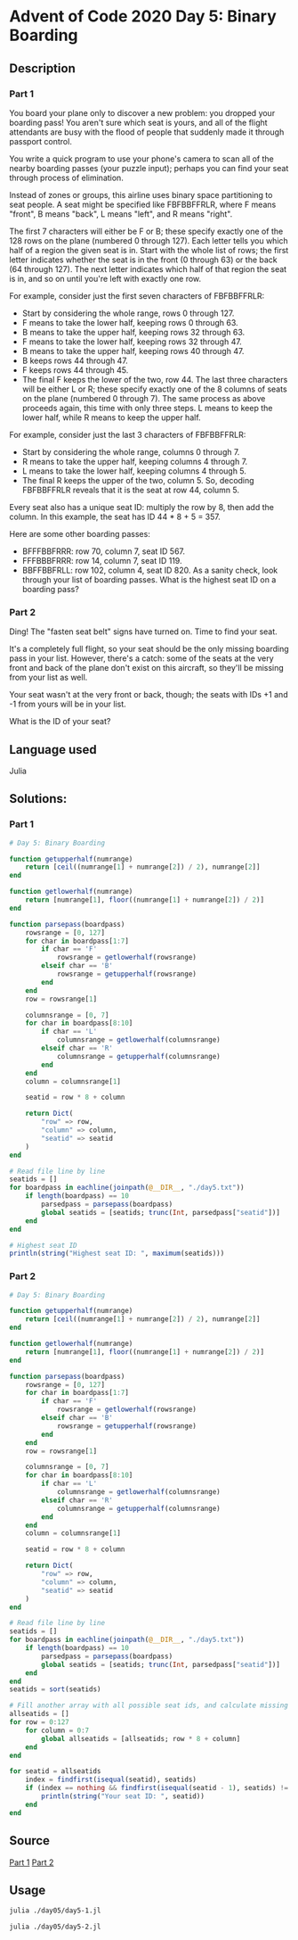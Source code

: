 # Advent of Code 2020 Day 5: Binary Boarding
## Description
### Part 1
You board your plane only to discover a new problem: you dropped your boarding pass! You aren't sure which seat is yours, and all of the flight attendants are busy with the flood of people that suddenly made it through passport control.

You write a quick program to use your phone's camera to scan all of the nearby boarding passes (your puzzle input); perhaps you can find your seat through process of elimination.

Instead of zones or groups, this airline uses binary space partitioning to seat people. A seat might be specified like FBFBBFFRLR, where F means "front", B means "back", L means "left", and R means "right".

The first 7 characters will either be F or B; these specify exactly one of the 128 rows on the plane (numbered 0 through 127). Each letter tells you which half of a region the given seat is in. Start with the whole list of rows; the first letter indicates whether the seat is in the front (0 through 63) or the back (64 through 127). The next letter indicates which half of that region the seat is in, and so on until you're left with exactly one row.

For example, consider just the first seven characters of FBFBBFFRLR:

- Start by considering the whole range, rows 0 through 127.
- F means to take the lower half, keeping rows 0 through 63.
- B means to take the upper half, keeping rows 32 through 63.
- F means to take the lower half, keeping rows 32 through 47.
- B means to take the upper half, keeping rows 40 through 47.
- B keeps rows 44 through 47.
- F keeps rows 44 through 45.
- The final F keeps the lower of the two, row 44.
The last three characters will be either L or R; these specify exactly one of the 8 columns of seats on the plane (numbered 0 through 7). The same process as above proceeds again, this time with only three steps. L means to keep the lower half, while R means to keep the upper half.

For example, consider just the last 3 characters of FBFBBFFRLR:

- Start by considering the whole range, columns 0 through 7.
- R means to take the upper half, keeping columns 4 through 7.
- L means to take the lower half, keeping columns 4 through 5.
- The final R keeps the upper of the two, column 5.
So, decoding FBFBBFFRLR reveals that it is the seat at row 44, column 5.

Every seat also has a unique seat ID: multiply the row by 8, then add the column. In this example, the seat has ID 44 * 8 + 5 = 357.

Here are some other boarding passes:

- BFFFBBFRRR: row 70, column 7, seat ID 567.
- FFFBBBFRRR: row 14, column 7, seat ID 119.
- BBFFBBFRLL: row 102, column 4, seat ID 820.
As a sanity check, look through your list of boarding passes. What is the highest seat ID on a boarding pass?

### Part 2
Ding! The "fasten seat belt" signs have turned on. Time to find your seat.

It's a completely full flight, so your seat should be the only missing boarding pass in your list. However, there's a catch: some of the seats at the very front and back of the plane don't exist on this aircraft, so they'll be missing from your list as well.

Your seat wasn't at the very front or back, though; the seats with IDs +1 and -1 from yours will be in your list.

What is the ID of your seat?

## Language used
Julia

## Solutions:
### Part 1
```julia
# Day 5: Binary Boarding

function getupperhalf(numrange)
    return [ceil((numrange[1] + numrange[2]) / 2), numrange[2]]
end

function getlowerhalf(numrange)
    return [numrange[1], floor((numrange[1] + numrange[2]) / 2)]
end

function parsepass(boardpass)
    rowsrange = [0, 127]
    for char in boardpass[1:7]
        if char == 'F'
            rowsrange = getlowerhalf(rowsrange)
        elseif char == 'B'
            rowsrange = getupperhalf(rowsrange)
        end
    end
    row = rowsrange[1]

    columnsrange = [0, 7]
    for char in boardpass[8:10]
        if char == 'L'
            columnsrange = getlowerhalf(columnsrange)
        elseif char == 'R'
            columnsrange = getupperhalf(columnsrange)
        end
    end
    column = columnsrange[1]

    seatid = row * 8 + column

    return Dict(
        "row" => row,
        "column" => column,
        "seatid" => seatid
    )
end

# Read file line by line
seatids = []
for boardpass in eachline(joinpath(@__DIR__, "./day5.txt"))
    if length(boardpass) == 10
        parsedpass = parsepass(boardpass)
        global seatids = [seatids; trunc(Int, parsedpass["seatid"])]
    end
end

# Highest seat ID
println(string("Highest seat ID: ", maximum(seatids)))
```

### Part 2
```julia
# Day 5: Binary Boarding

function getupperhalf(numrange)
    return [ceil((numrange[1] + numrange[2]) / 2), numrange[2]]
end

function getlowerhalf(numrange)
    return [numrange[1], floor((numrange[1] + numrange[2]) / 2)]
end

function parsepass(boardpass)
    rowsrange = [0, 127]
    for char in boardpass[1:7]
        if char == 'F'
            rowsrange = getlowerhalf(rowsrange)
        elseif char == 'B'
            rowsrange = getupperhalf(rowsrange)
        end
    end
    row = rowsrange[1]

    columnsrange = [0, 7]
    for char in boardpass[8:10]
        if char == 'L'
            columnsrange = getlowerhalf(columnsrange)
        elseif char == 'R'
            columnsrange = getupperhalf(columnsrange)
        end
    end
    column = columnsrange[1]

    seatid = row * 8 + column

    return Dict(
        "row" => row,
        "column" => column,
        "seatid" => seatid
    )
end

# Read file line by line
seatids = []
for boardpass in eachline(joinpath(@__DIR__, "./day5.txt"))
    if length(boardpass) == 10
        parsedpass = parsepass(boardpass)
        global seatids = [seatids; trunc(Int, parsedpass["seatid"])]
    end
end
seatids = sort(seatids)

# Fill another array with all possible seat ids, and calculate missing one (excluding first and last ids)
allseatids = []
for row = 0:127
    for column = 0:7
        global allseatids = [allseatids; row * 8 + column]
    end
end

for seatid = allseatids
    index = findfirst(isequal(seatid), seatids)
    if (index == nothing && findfirst(isequal(seatid - 1), seatids) != nothing && findfirst(isequal(seatid + 1), seatids) != nothing)
        println(string("Your seat ID: ", seatid))
    end
end
```

## Source
[Part 1](./day05/day5-1.jl)
[Part 2](./day05/day5-2.jl)

## Usage
```bash
julia ./day05/day5-1.jl

julia ./day05/day5-2.jl
```
